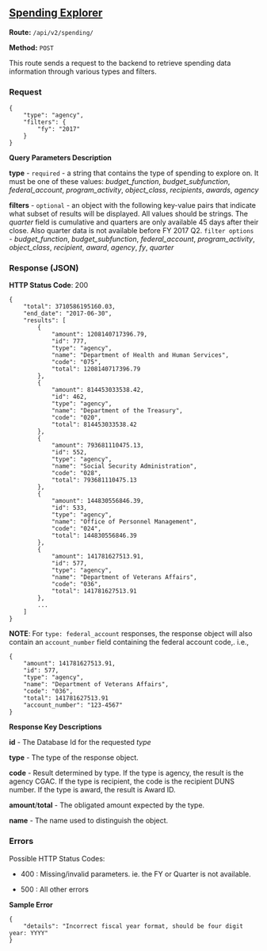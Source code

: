 ## [Spending Explorer](#spending-explorer)

**Route:** `/api/v2/spending/`

**Method:** `POST`

This route sends a request to the backend to retrieve spending data information through various types and filters.

### Request

```
{
    "type": "agency",
    "filters": {
        "fy": "2017"
    }
}
```
**Query Parameters Description**

**type** - `required` - a string that contains the type of spending to explore on. It must be one of these values: *budget_function*, *budget_subfunction*, *federal_account*, *program_activity*, *object_class*, *recipients*, *awards*, *agency*

**filters** - `optional` - an object with the following key-value pairs that indicate what subset of results will be displayed. All values should be strings. The *quarter* field is cumulative and quarters are only available 45 days after their close. Also quarter data is not available before FY 2017 Q2.
  `filter options` - *budget_function*, *budget_subfunction*, *federal_account*, *program_activity*, *object_class*, *recipient*, *award*, *agency*, *fy*, *quarter*


### Response (JSON)

**HTTP Status Code**: 200

```
{
    "total": 3710586195160.03,
    "end_date": "2017-06-30",
    "results": [
        {
            "amount": 1208140717396.79,
            "id": 777,
            "type": "agency",
            "name": "Department of Health and Human Services",
            "code": "075",
            "total": 1208140717396.79
        },
        {
            "amount": 814453033538.42,
            "id": 462,
            "type": "agency",
            "name": "Department of the Treasury",
            "code": "020",
            "total": 814453033538.42
        },
        {
            "amount": 793681110475.13,
            "id": 552,
            "type": "agency",
            "name": "Social Security Administration",
            "code": "028",
            "total": 793681110475.13
        },
        {
            "amount": 144830556846.39,
            "id": 533,
            "type": "agency",
            "name": "Office of Personnel Management",
            "code": "024",
            "total": 144830556846.39
        },
        {
            "amount": 141781627513.91,
            "id": 577,
            "type": "agency",
            "name": "Department of Veterans Affairs",
            "code": "036",
            "total": 141781627513.91
        },
        ...
    ]
}
```

**NOTE**: For `type: federal_account` responses, the response object will also contain an `account_number` field containing the federal account code,. i.e.,

```
{
    "amount": 141781627513.91,
    "id": 577,
    "type": "agency",
    "name": "Department of Veterans Affairs",
    "code": "036",
    "total": 141781627513.91
    "account_number": "123-4567"
}
```

**Response Key Descriptions**

**id** - The Database Id for the requested *type*

**type** - The type of the response object.

**code** - Result determined by type. If the type is agency, the result is the agency CGAC.
If the type is recipient, the code is the recipient DUNS number.
If the type is award, the result is Award ID.

**amount**/**total** - The obligated amount expected by the type.

**name** - The name used to distinguish the object.


### Errors

Possible HTTP Status Codes:

- 400 : Missing/invalid parameters. ie. the FY or Quarter is not available.

- 500 : All other errors

**Sample Error**
```
{
    "details": "Incorrect fiscal year format, should be four digit year: YYYY"
}
```

